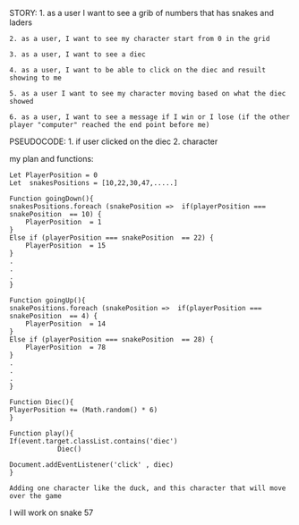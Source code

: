 STORY:
    1. as a user I want to see a grib of numbers that has snakes and laders

    2. as a user, I want to see my character start from 0 in the grid

    3. as a user, I want to see a diec

    4. as a user, I want to be able to click on the diec and resuilt showing to me

    5. as a user I want to see my character moving based on what the diec showed

    6. as a user, I want to see a message if I win or I lose (if the other player "computer" reached the end point before me)

PSEUDOCODE:
    1. if user clicked on the diec
    2. character 



my plan and functions: 

    Let PlayerPosition = 0
    Let  snakesPositions = [10,22,30,47,.....]

    Function goingDown(){
    snakesPositions.foreach (snakePosition =>  if(playerPosition === snakePosition  == 10) {
        PlayerPosition  = 1
    }
    Else if (playerPosition === snakePosition  == 22) {
        PlayerPosition  = 15
    }
    .
    .
    .
    }

    Function goingUp(){
    snakePositions.foreach (snakePosition =>  if(playerPosition === snakePosition  == 4) {
        PlayerPosition  = 14
    }
    Else if (playerPosition === snakePosition  == 28) {
        PlayerPosition  = 78
    }
    .
    .
    .
    }

    Function Diec(){
    PlayerPosition += (Math.random() * 6)
    }

    Function play(){
    If(event.target.classList.contains('diec')
                Diec()

    Document.addEventListener('click' , diec)
    }

    Adding one character like the duck, and this character that will move over the game 



I will work on snake 57

